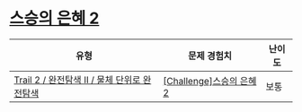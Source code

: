 # [스승의 은혜 2](https://www.codetree.ai/trails/complete/curated-cards/challenge-the-grace-form-teacher-2)

|유형|문제 경험치|난이도|
|---|---|---|
|[Trail 2 / 완전탐색 II / 물체 단위로 완전탐색](https://www.codetree.ai/trail-info/novice-mid/)|[[Challenge]스승의 은혜 2](https://www.codetree.ai/trails/complete/curated-cards/challenge-the-grace-form-teacher-2/)|보통|

